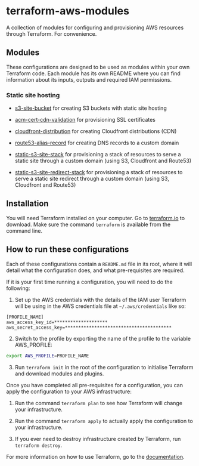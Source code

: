 # terraform-aws-modules

A collection of modules for configuring and provisioning AWS resources through Terraform. For convenience.


## Modules

These configurations are designed to be used as modules within your own Terraform code.
Each module has its own README where you can find information about its inputs, outputs and required IAM permissions.

### Static site hosting

- [s3-site-bucket](https://github.com/bwyap/terraform-aws-modules/tree/master/s3-site-bucket) for creating S3 buckets with static site hosting

- [acm-cert-cdn-validation](https://github.com/bwyap/terraform-aws-modules/tree/master/acm-cert-cdn-validation) for provisioning SSL certificates

- [cloudfront-distribution](https://github.com/bwyap/terraform-aws-modules/tree/master/cloudfront-distribution) for creating Cloudfront distributions (CDN)

- [route53-alias-record](https://github.com/bwyap/terraform-aws-modules/tree/master/route53-alias-record) for creating DNS records to a custom domain

- [static-s3-site-stack](https://github.com/bwyap/terraform-aws-modules/tree/master/static-s3-site-stack) for provisioning a stack of resources to serve a static site through a custom domain (using S3, Cloudfront and Route53)

- [static-s3-site-redirect-stack](https://github.com/bwyap/terraform-aws-modules/tree/master/static-s3-site-redirect-stack) for provisioning a stack of resources to serve a static site redirect through a custom domain (using S3, Cloudfront and Route53)


## Installation

You will need Terraform installed on your computer. Go to [terraform.io](https://www.terraform.io/) to download. Make sure the command `terraform` is available from the command line.


## How to run these configurations

Each of these configurations contain a `README.md` file in its root, where it will detail what the configuration does, and what pre-requisites are required.

If it is your first time running a configuration, you will need to do the following:

1. Set up the AWS credentials with the details of the IAM user Terraform will be using in the AWS credentials file at `~/.aws/credentials` like so: 

```
[PROFILE_NAME]
aws_access_key_id=********************
aws_secret_access_key=****************************************
```

2. Switch to the profile by exporting the name of the profile to the variable AWS_PROFILE:

```bash
export AWS_PROFILE=PROFILE_NAME
```

3. Run `terraform init` in the root of the configuration to initialise Terraform and download modules and plugins.

Once you have completed all pre-requisites for a configuration, you can apply the configuration to your AWS infrastructure:

1. Run the command `terraform plan` to see how Terraform will change your infrastructure.

2. Run the command `terraform apply` to actually apply the configuration to your infrastructure.

3. If you ever need to destroy infrastructure created by Terraform, run `terraform destroy`.

For more information on how to use Terraform, go to the [documentation](https://www.terraform.io/intro/getting-started/install.html).
